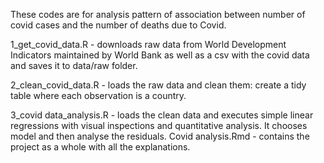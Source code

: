 These codes are for analysis pattern of association between number of covid cases and the number of deaths due to Covid.

1_get_covid_data.R - downloads raw data from World Development Indicators maintained by World Bank as well as a csv with the covid data and saves it to data/raw folder.

2_clean_covid_data.R - loads the raw data and clean them: create a tidy table where each observation is a country.

3_covid data_analysis.R - loads the clean data and executes simple linear regressions with visual inspections and quantitative analysis. It chooses model and then analyse the residuals.
Covid analysis.Rmd - contains the project as a whole with all the explanations.
